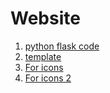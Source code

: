 # Website
1. [python flask code](main.py)
2. [template](templates)
3. [For icons](https://www.w3schools.com/icons/)
4. [For icons 2](https://fontawesome.com/icons/)
